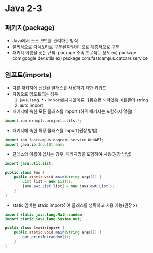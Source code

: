 # Java 2-3
## 패키지(package)
* Java에서 소스 코드를 관리하는 방식
* 물리적으로 디렉토리로 구분된 파일을 .으로 계층적으로 구분
* 패키지 이름을 짓는 규칙: package 소속.프로젝트.용도 
ex) package com.google.dev.utils ex) package com.fastcampus.catcare.service
## 임포트(imports)
* 다른 패키지에 선언된 클래스를 사용하기 위한 키워드
* 자동으로 임포트되는 경우
  1. java. lang. * - import를하지않아도 자동으로 되어있음 예를들어 string
  2. auto import 
* 패키지에 속한 모든 클래스를 import (하위 패키지는 포함하지 않음)
````groovy
import com.example.project.utils.*;
````
* 패키지에 속한 특정 클래스를 import(권장 방법)
````groovy
import com.fastcampus.dogcare.service.WebAPI;
import java.io.InputStream;
````
* 클래스의 이름이 겹치는 경우, 패키지명을 포함하여 사용(권장 방법)
````java
import java.util.List;

public class Foo {
    public static void main(String args[]) {
        List list = new List();
        java.awt.List list2 = new java.awt.List();
    }
}
````
* static 멤버는 static import하여 클래스를 생략하고 사용 가능(권장 x)
````java
import static java.lang.Math.random;
import static java.lang.System.out;

public class StaticImport {
    public static void main(String args[]) {
        out.println(random());
    }
}
````